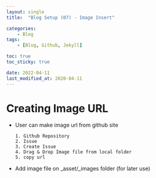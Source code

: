 ```yaml
---
layout: single
title:  "Blog Setup (07) - Image Insert"

categories:
    - Blog
tags:
    - [Blog, Github, Jekyll]

toc: true
toc_sticky: true

date: 2022-04-11
last_modified_at: 2020-04-11
---
```



# Creating Image URL
- User can make image url from github site
    ```
    1. Github Repository
    2. Issue
    3. Create Issue
    4. Drag & Drop Image file from local folder
    5. copy url
- Add image file on _asset/_images folder (for later use)